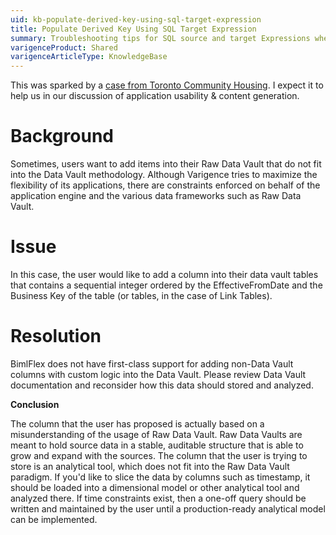 ```yaml
---
uid: kb-populate-derived-key-using-sql-target-expression
title: Populate Derived Key Using SQL Target Expression
summary: Troubleshooting tips for SQL source and target Expressions when populating a derived column.
varigenceProduct: Shared
varigenceArticleType: KnowledgeBase
---
```

This was sparked by a [case from Toronto Community Housing](https://varigence-prod.crm.dynamics.com/main.aspx?appid=5e76663e-a3c2-ee11-907a-000d3a9eadbe&forceUCI=1&pagetype=entityrecord&etn=incident&id=1209c979-30c5-ee11-907a-000d3a195b24). I expect it to help us in our discussion of application usability & content generation.

# Background

Sometimes, users want to add items into their Raw Data Vault that do not fit into the Data Vault methodology. Although Varigence tries to maximize the flexibility of its applications, there are constraints enforced on behalf of the application engine and the various data frameworks such as Raw Data Vault. 

# Issue

In this case, the user would like to add a column into their data vault tables that contains a sequential integer ordered by the EffectiveFromDate and the Business Key of the table (or tables, in the case of Link Tables).

# Resolution

BimlFlex does not have first-class support for adding non-Data Vault columns with custom logic into the Data Vault. Please review Data Vault documentation and reconsider how this data should stored and analyzed. 

**Conclusion**

The column that the user has proposed is actually based on a misunderstanding of the usage of Raw Data Vault. Raw Data Vaults are meant to hold source data in a stable, auditable structure that is able to grow and expand with the sources. The column that the user is trying to store is an analytical tool, which does not fit into the Raw Data Vault paradigm. If you'd like to slice the data by columns such as timestamp, it should be loaded into a dimensional model or other analytical tool and analyzed there. If time constraints exist, then a one-off query should be written and maintained by the user until a production-ready analytical model can be implemented.